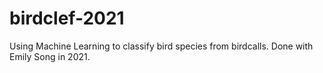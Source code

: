 # birdclef-2021
Using Machine Learning to classify bird species from birdcalls. Done with Emily Song in 2021.
